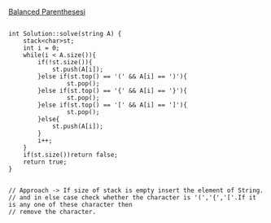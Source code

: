 [Balanced Parenthesesi](https://www.scaler.com/academy/mentee-dashboard/class/39835/assignment/problems/678?navref=cl_tt_lst_nm)


```

int Solution::solve(string A) {
    stack<char>st;
    int i = 0;
    while(i < A.size()){
        if(!st.size()){
            st.push(A[i]);
        }else if(st.top() == '(' && A[i] == ')'){
                st.pop();
        }else if(st.top() == '{' && A[i] == '}'){
                st.pop();
        }else if(st.top() == '[' && A[i] == ']'){
                st.pop();
        }else{
            st.push(A[i]);
        }
        i++;
    }
    if(st.size())return false;
    return true;
}


// Approach -> If size of stack is empty insert the element of String.
// and in else case check whether the character is '(','{','['.If it is any one of these character then 
// remove the character.

```
